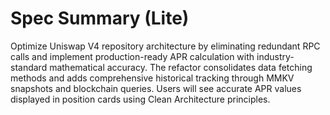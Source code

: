 # Spec Summary (Lite)

Optimize Uniswap V4 repository architecture by eliminating redundant RPC calls and implement production-ready APR calculation with industry-standard mathematical accuracy. The refactor consolidates data fetching methods and adds comprehensive historical tracking through MMKV snapshots and blockchain queries. Users will see accurate APR values displayed in position cards using Clean Architecture principles.
